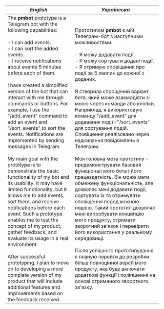 
| ***English*** | ***Українська*** |
|--|--|
|The **pmbot** prototype is a Telegram bot with the following capabilities: <br />  <br />- I can add events. <br /> - I can sort the added events. <br /> - I receive notifications about events 5 minutes before each of them. <br /><br />  I have created a simplified version of the bot that can interact with me through commands or buttons. For example, I use the "/add_event" command to add an event and "/sort_events" to sort the events. Notifications are implemented by sending messages in Telegram. <br />  <br />My main goal with the prototype is to demonstrate the basic functionality of my bot and its usability. It may have limited functionality, but it allows me to add events, sort them, and receive notifications before each event. Such a prototype enables me to test the concept of my product, gather feedback, and evaluate its usage in a real environment. <br />  <br />After successful prototyping, I plan to move on to developing a more complete version of my product that will include additional features and improvements based on the feedback received.|Прототипом **pmbot** є мій Телеграм-бот з наступними можливостями: <br />  <br /> - Я можу додавати події. <br /> - Я можу сортувати додані події. <br /> - Я отримую сповіщення про події за 5 хвилин до кожної з доданих. <br /> <br /> Я створила спрощений варіант бота, який може взаємодіяти зі мною через команди або кнопки. Наприклад, я використовую команду "/add_event" для додавання події і "/sort_events" для сортування подій. Сповіщення реалізовано через надсилання повідомлень в Телеграм. <br />  <br />Моя головна мета прототипу - продемонструвати базовий функціонал мого бота і його працездатність. Він може мати обмежену функціональність, але дозволяє мені додавати події, сортувати їх та отримувати сповіщення перед кожною подією. Такий прототип дозволяє мені випробувати концепцію мого продукту, отримати зворотний зв'язок і перевірити його використання у реальному середовищі. <br />  <br />Після успішного прототипування я планую перейти до розробки більш повноцінної версії мого продукту, яка буде включати додаткові функції і поліпшення на основі отриманого зворотного зв'язку.| 
